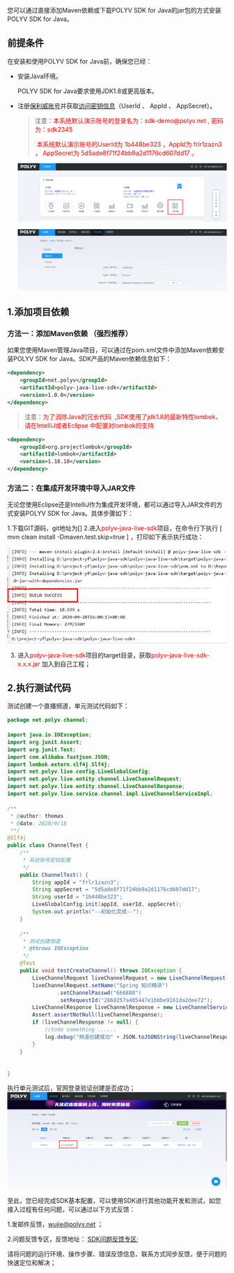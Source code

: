 



您可以通过直接添加Maven依赖或下载POLYV SDK for Java的jar包的方式安装POLYV SDK for Java。 

## 前提条件

在安装和使用POLYV SDK for Java前，确保您已经：

- 安装Java环境。

  POLYV SDK for Java要求使用JDK1.8或更高版本。

- 注册[保利威账号](https://www.polyv.net/)并获取[访问密钥信息](http://live.polyv.net/#/develop/appId)（UserId  、 AppId 、 AppSecret）。

  > 注意：<font color=#FF0000 >本系统默认演示账号的登录名为：sdk-demo\@polyv.net   ,   密码为：sdk2345</font>  
  >
  > ​             <font color=#FF0000 >本系统默认演示账号的UserId为  1b448be323 ，AppId为  frlr1zazn3  ， AppSecret为  5d5ade8f71f24bb9a2d1176cd607dd17  。   </font>
  
  
  
  ![image-20200928151641632](img/image-20200928151641632.png)
  
  ![image-20200928151700375](img/image-20200928151700375.png)

## 1.添加项目依赖

### 方法一：添加Maven依赖 （强烈推荐）

如果您使用Maven管理Java项目，可以通过在pom.xml文件中添加Maven依赖安装POLYV SDK for Java。SDK产品的Maven依赖信息如下： 

```xml
<dependency>
    <groupId>net.polyv</groupId>
    <artifactId>polyv-java-live-sdk</artifactId>
    <version>1.0.0</version>
</dependency>
```

> 注意：<font color=#FF0000 >为了消除Java的冗长代码  ,SDK使用了jdk1.8的最新特性lombok，请在IntelliJ或者Eclipse 中配置对lombok的支持 </font>

```xml
<dependency>
    <groupId>org.projectlombok</groupId>
    <artifactId>lombok</artifactId>
    <version>1.18.10</version>
</dependency>
```

### 方法二：在集成开发环境中导入JAR文件

无论您使用Eclipse还是IntelliJ作为集成开发环境，都可以通过导入JAR文件的方式安装POLYV SDK for Java。具体步骤如下：

1.下载GIT源码，git地址为[]
2.进入<font color=#FF0000 >polyv-java-live-sdk</font>项目，在命令行下执行 [  mvn clean install -Dmaven.test.skip=true  ] ，打印如下表示执行成功：

![image-20200928160314512](img/image-20200928160314512.png)

3. 进入<font color=#FF0000 >polyv-java-live-sdk</font>项目的target目录，获取<font color=#FF0000 >polyv-java-live-sdk-x.x.x.jar</font> 加入到自己工程；



## 2.执行测试代码

测试创建一个直播频道，单元测试代码如下：

```java
package net.polyv.channel;

import java.io.IOException;
import org.junit.Assert;
import org.junit.Test;
import com.alibaba.fastjson.JSON;
import lombok.extern.slf4j.Slf4j;
import net.polyv.live.config.LiveGlobalConfig;
import net.polyv.live.entity.channel.LiveChannelRequest;
import net.polyv.live.entity.channel.LiveChannelResponse;
import net.polyv.live.service.channel.impl.LiveChannelServiceImpl;

/**
 * @author: thomas
 * @date: 2020/9/18
 **/
@Slf4j
public class ChannelTest {
    /**
     * 系统账号密钥配置
     */
    public ChannelTest() {
        String appId = "frlr1zazn3";
        String appSecret = "5d5ade8f71f24bb9a2d1176cd607dd17";
        String userId = "1b448be323";
        LiveGlobalConfig.init(appId, userId, appSecret);
        System.out.println("--初始化完成--");
    }
    
    /**
     * 测试创建频道
     * @throws IOException
     */
    @Test
    public void testCreateChannel() throws IOException {
        LiveChannelRequest liveChannelRequest = new LiveChannelRequest();
        liveChannelRequest.setName("Spring 知识精讲")
                .setChannelPasswd("666888")
                .setRequestId("2860257a405447e1bbbe9161da2dee72");
        LiveChannelResponse liveChannelResponse = new LiveChannelServiceImpl().createChannel(liveChannelRequest);
        Assert.assertNotNull(liveChannelResponse);
        if (liveChannelResponse != null) {
            //todo something ......
            log.debug("频道创建成功" + JSON.toJSONString(liveChannelResponse));
        }
    }
    
    
}


```

执行单元测试后，官网登录验证创建是否成功；![image-20200928163452748](img/image-20200928163452748.png)



至此，您已经完成SDK基本配置，可以使用SDK进行其他功能开发和测试，如您接入过程有任何问题，可以通过以下方式反馈：

1.发邮件反馈，wujie@polyv.net ；

2.问题反馈专区，反馈地址： [SDK问题反馈专区]();

请将问题的运行环境、操作步骤、错误反馈信息、联系方式同步反馈，便于问题的快速定位和解决； 


















